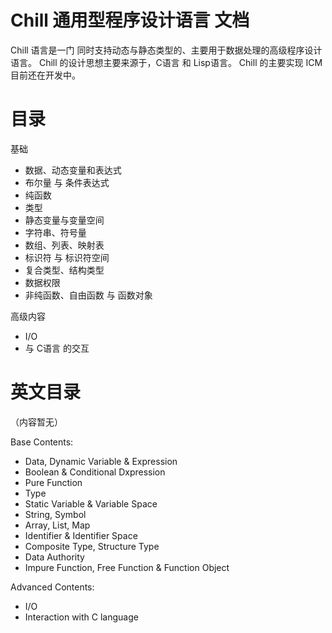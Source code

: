 # Chill 通用型程序设计语言 文档

Chill 语言是一门 同时支持动态与静态类型的、主要用于数据处理的高级程序设计语言。
Chill 的设计思想主要来源于，C语言 和 Lisp语言。
Chill 的主要实现 ICM 目前还在开发中。

# 目录

基础
- 数据、动态变量和表达式
- 布尔量 与 条件表达式
- 纯函数
- 类型
- 静态变量与变量空间
- 字符串、符号量
- 数组、列表、映射表
- 标识符 与 标识符空间
- 复合类型、结构类型
- 数据权限
- 非纯函数、自由函数 与 函数对象

高级内容
- I/O
- 与 C语言 的交互

# 英文目录

（内容暂无）

Base Contents:
- Data, Dynamic Variable & Expression
- Boolean & Conditional Dxpression
- Pure Function
- Type
- Static Variable & Variable Space
- String, Symbol
- Array, List, Map
- Identifier & Identifier Space
- Composite Type, Structure Type
- Data Authority
- Impure Function, Free Function & Function Object

Advanced Contents:
- I/O
- Interaction with C language